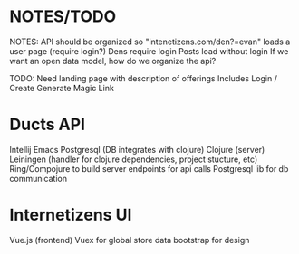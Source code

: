 
# NOTES/TODO
NOTES:
API should be organized so "intenetizens.com/den?=evan" loads a user page
    (require login?)
    Dens require login
    Posts load without login
    If we want an open data model, how do we organize the api?

TODO:
Need landing page with description of offerings
     Includes Login / Create
Generate Magic Link

# Ducts API

Intellij
Emacs
Postgresql (DB integrates with clojure)
Clojure (server)
	Leiningen (handler for clojure dependencies, project stucture, etc)
	Ring/Compojure to build server endpoints for api calls
	Postgresql lib for db communication

# Internetizens UI

Vue.js (frontend)
       Vuex for global store data
       bootstrap for design


